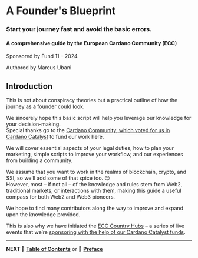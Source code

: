 # A Founder's Blueprint

### Start your journey fast and avoid the basic errors.  

#### A comprehensive guide by the European Cardano Community (ECC)  

Sponsored by Fund 11 – 2024  

Authored by Marcus Ubani  

## Introduction

This is not about conspiracy theories but a practical outline of how the journey as a founder could look.  

We sincerely hope this basic script will help you leverage our knowledge for your decision-making.  
Special thanks go to the [Cardano Community, which voted for us in Cardano Catalyst](https://cardano.ideascale.com/c/idea/112747) to fund our work here.  

We will cover essential aspects of your legal duties, how to plan your marketing, simple scripts to improve your workflow, and our experiences from building a community.  

We assume that you want to work in the realms of blockchain, crypto, and SSI, so we’ll add some of that spice too. 😊  
However, most – if not all – of the knowledge and rules stem from Web2, traditional markets, or interactions with them, making this guide a useful compass for both Web2 and Web3 pioneers.  

We hope to find many contributors along the way to improve and expand upon the knowledge provided.  

This is also why we have initiated the [ECC Country Hubs](https://github.com/eucardano/operations-framework/blob/main/reports/f11/assets/f11.m2.chws-statement.md) – a series of live events that we’re [sponsoring with the help of our Cardano Catalyst funds](https://github.com/eucardano/operations-framework/blob/main/countryhubs/event-params.md).  

---

**NEXT 📖 [Table of Contents](../Table_of_Contents.md)** or 📖 **[Preface](001_preface)**  